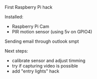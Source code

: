 First Raspberry Pi hack

Installed:

* Raspberry Pi Cam
* PIR motion sensor (using 5v on GPIO4)

Sending email through outlook smpt

Next steps:

* calibrate sensor and adjust timming
* try if capturing video is possible
* add "entry lights" hack

